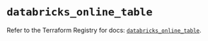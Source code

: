 # `databricks_online_table`

Refer to the Terraform Registry for docs: [`databricks_online_table`](https://registry.terraform.io/providers/databricks/databricks/1.42.0/docs/resources/online_table).
